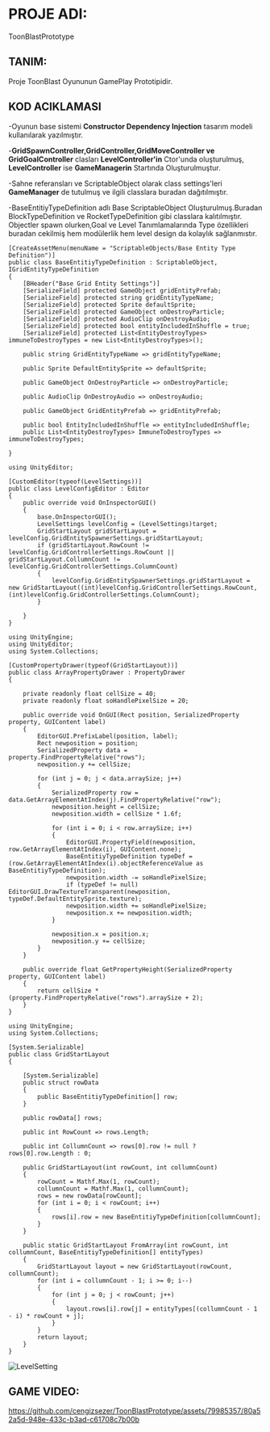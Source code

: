 # PROJE ADI: 
ToonBlastPrototype 
## TANIM: 
Proje ToonBlast Oyununun GamePlay Prototipidir.
## KOD ACIKLAMASI
-Oyunun base sistemi **Constructor Dependency Injection** tasarım modeli kullanılarak yazılmıştır. <br/>

-**GridSpawnController,GridController,GridMoveController ve GridGoalController** clasları **LevelController'in** Ctor'unda oluşturulmuş, **LevelController** ise **GameManagerin** Startında Oluşturulmuştur.

-Sahne referansları ve ScriptableObject olarak class settings'leri **GameManager** de tutulmuş ve ilgili classlara buradan dağıtılmıştır.<br/>

-BaseEntitiyTypeDefinition adlı Base ScriptableObject Oluşturulmuş.Buradan BlockTypeDefinition ve RocketTypeDefinition gibi classlara kalıtılmıştır. Objectler spawn olurken,Goal ve Level Tanımlamalarında Type özellikleri buradan cekilmiş hem modülerlik hem level design da kolaylık sağlanmıstır.

```
[CreateAssetMenu(menuName = "ScriptableObjects/Base Entity Type Definition")]
public class BaseEntitiyTypeDefinition : ScriptableObject, IGridEntityTypeDefinition
{
    [BHeader("Base Grid Entity Settings")]
    [SerializeField] protected GameObject gridEntityPrefab;
    [SerializeField] protected string gridEntityTypeName;
    [SerializeField] protected Sprite defaultSprite;
    [SerializeField] protected GameObject onDestroyParticle;
    [SerializeField] protected AudioClip onDestroyAudio;
    [SerializeField] protected bool entityIncludedInShuffle = true;
    [SerializeField] protected List<EntityDestroyTypes> immuneToDestroyTypes = new List<EntityDestroyTypes>();

    public string GridEntityTypeName => gridEntityTypeName;

    public Sprite DefaultEntitySprite => defaultSprite;

    public GameObject OnDestroyParticle => onDestroyParticle;

    public AudioClip OnDestroyAudio => onDestroyAudio;

    public GameObject GridEntityPrefab => gridEntityPrefab;

    public bool EntityIncludedInShuffle => entityIncludedInShuffle;
    public List<EntityDestroyTypes> ImmuneToDestroyTypes => immuneToDestroyTypes;
   
}
```
```
using UnityEditor;

[CustomEditor(typeof(LevelSettings))]
public class LevelConfigEditor : Editor
{
    public override void OnInspectorGUI()
    {
        base.OnInspectorGUI();
        LevelSettings levelConfig = (LevelSettings)target;
        GridStartLayout gridStartLayout = levelConfig.GridEntitySpawnerSettings.gridStartLayout;
        if (gridStartLayout.RowCount != levelConfig.GridControllerSettings.RowCount || gridStartLayout.CollumnCount != levelConfig.GridControllerSettings.ColumnCount)
        {
            levelConfig.GridEntitySpawnerSettings.gridStartLayout = new GridStartLayout((int)levelConfig.GridControllerSettings.RowCount, (int)levelConfig.GridControllerSettings.ColumnCount);
        }

    }
}
```
```
using UnityEngine;
using UnityEditor;
using System.Collections;

[CustomPropertyDrawer(typeof(GridStartLayout))]
public class ArrayPropertyDrawer : PropertyDrawer
{

	private readonly float cellSize = 40;
	private readonly float soHandlePixelSize = 20;

	public override void OnGUI(Rect position, SerializedProperty property, GUIContent label)
	{
		EditorGUI.PrefixLabel(position, label);
		Rect newposition = position;
		SerializedProperty data = property.FindPropertyRelative("rows");
		newposition.y += cellSize;

		for (int j = 0; j < data.arraySize; j++)
		{
			SerializedProperty row = data.GetArrayElementAtIndex(j).FindPropertyRelative("row");
			newposition.height = cellSize;
			newposition.width = cellSize * 1.6f;

			for (int i = 0; i < row.arraySize; i++)
			{
				EditorGUI.PropertyField(newposition, row.GetArrayElementAtIndex(i), GUIContent.none);
				BaseEntitiyTypeDefinition typeDef = (row.GetArrayElementAtIndex(i).objectReferenceValue as BaseEntitiyTypeDefinition);
				newposition.width -= soHandlePixelSize;
				if (typeDef != null) EditorGUI.DrawTextureTransparent(newposition, typeDef.DefaultEntitySprite.texture);
				newposition.width += soHandlePixelSize;
				newposition.x += newposition.width;
			}

			newposition.x = position.x;
			newposition.y += cellSize;
		}
	}

	public override float GetPropertyHeight(SerializedProperty property, GUIContent label)
	{
		return cellSize * (property.FindPropertyRelative("rows").arraySize + 2);
	}
}
```
```
using UnityEngine;
using System.Collections;

[System.Serializable]
public class GridStartLayout
{

    [System.Serializable]
    public struct rowData
    {
        public BaseEntitiyTypeDefinition[] row;
    }

    public rowData[] rows;

    public int RowCount => rows.Length;

    public int CollumnCount => rows[0].row != null ? rows[0].row.Length : 0;

    public GridStartLayout(int rowCount, int collumnCount)
    {
        rowCount = Mathf.Max(1, rowCount);
        collumnCount = Mathf.Max(1, collumnCount);
        rows = new rowData[rowCount];
        for (int i = 0; i < rowCount; i++)
        {
            rows[i].row = new BaseEntitiyTypeDefinition[collumnCount];
        }
    }

    public static GridStartLayout FromArray(int rowCount, int collumnCount, BaseEntitiyTypeDefinition[] entityTypes)
    {
        GridStartLayout layout = new GridStartLayout(rowCount, collumnCount);
        for (int i = collumnCount - 1; i >= 0; i--)
        {
            for (int j = 0; j < rowCount; j++)
            {
                layout.rows[i].row[j] = entityTypes[(collumnCount - 1 - i) * rowCount + j];
            }
        }
        return layout;
    }
}
```
![LevelSetting](https://github.com/cengizsezer/ToonBlastPrototype/assets/79985357/15d63a2a-2e8e-4bd1-96a6-e26d27087465)<br/>
## GAME VIDEO:

https://github.com/cengizsezer/ToonBlastPrototype/assets/79985357/80a52a5d-948e-433c-b3ad-c61708c7b00b



